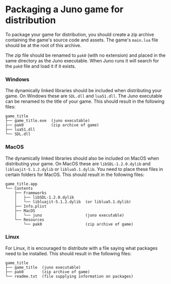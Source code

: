 # Packaging a Juno game for distribution

To package your game for distribution, you should create a zip archive containing the game's source code and assets. The game's `main.lua` file should be at the root of this archive.

The zip file should be renamed to `pak0` (with no extension) and placed in the same directory as the Juno executable. When Juno runs it will search for the `pak0` file and load it if it exists.

### Windows

The dynamically linked libraries should be included when distributing your game. On Windows these are `SDL.dll` and `lua51.dll`. The Juno executable can be renamed to the title of your game. This should result in the following files:

```
game_title
├── game_title.exe  (juno executable)
├── pak0            (zip archive of game)
├── lua51.dll
└── SDL.dll

```

### MacOS

The dynamically linked libraries should also be included on MacOS when distributing your game. On MacOS these are `libSDL-1.2.0.dylib` and `libluajit-5.1.2.dylib` or `liblua5.1.dylib`. You need to place these files in certain folders for MacOS. This should result in the following files:

```
game_title.app
└── Contents
    ├── Frameworks
    │   ├── libSDL-1.2.0.dylib
    │   └── libluajit-5.1.2.dylib  (or liblua5.1.dylib)
    ├── Info.plist
    ├── MacOS
    │   └── juno                   (juno executable)
    └── Resources
        └── pak0                   (zip archive of game)

```

### Linux

For Linux, it is encouraged to distribute with a file saying what packages need to be installed. This should result in the following files:

```
game_title
├── game_title  (juno executable)
├── pak0        (zip archive of game)
└── readme.txt  (file supplying information on packages)

```
